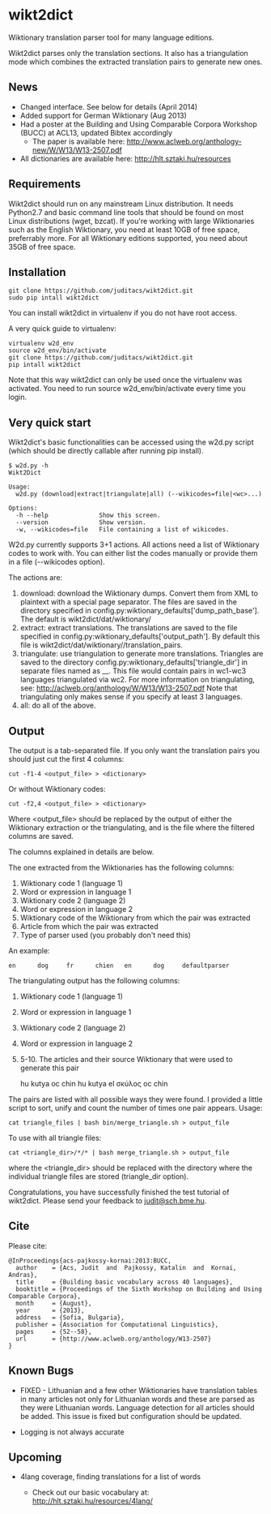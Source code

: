 # wikt2dict

Wiktionary translation parser tool for many language editions.

Wikt2dict parses only the translation sections.
It also has a triangulation mode which combines the extracted translation pairs to
generate new ones. 

## News

* Changed interface. See below for details (April 2014)
* Added support for German Wiktionary (Aug 2013)
* Had a poster at the Building and Using Comparable Corpora Workshop (BUCC) at ACL13, updated Bibtex accordingly
  * The paper is available here: http://www.aclweb.org/anthology-new/W/W13/W13-2507.pdf
* All dictionaries are available here: http://hlt.sztaki.hu/resources

## Requirements

Wikt2dict should run on any mainstream Linux distribution. It needs Python2.7 and basic command line
tools that should be found on most Linux distributions (wget, bzcat).
If you're working with large Wiktionaries such as the English Wiktionary, you need at least 10GB of
free space, preferrably more.
For all Wiktionary editions supported, you need about 35GB of free space.

## Installation

    git clone https://github.com/juditacs/wikt2dict.git
    sudo pip intall wikt2dict

You can install wikt2dict in virtualenv if you do not have root access.

A very quick guide to virtualenv:

    virtualenv w2d_env
    source w2d_env/bin/activate
    git clone https://github.com/juditacs/wikt2dict.git
    pip intall wikt2dict

Note that this way wikt2dict can only be used once the virtualenv was activated.
You need to run source w2d\_env/bin/activate every time you login.

## Very quick start

Wikt2dict's basic functionalities can be accessed using the w2d.py script (which should be directly callable after running pip install).

    $ w2d.py -h
    Wikt2Dict
    
    Usage:
      w2d.py (download|extract|triangulate|all) (--wikicodes=file|<wc>...)
    
    Options:
      -h --help              Show this screen.
      --version              Show version.
      -w, --wikicodes=file   File containing a list of wikicodes.

W2d.py currently supports 3+1 actions. All actions need a list of Wiktionary codes to work with.
You can either list the codes manually or provide them in a file (--wikicodes option).

The actions are:

1. download: download the Wiktionary dumps. Convert them from XML to plaintext with a special page separator.
The files are saved in the directory specified in config.py:wiktionary\_defaults['dump\_path\_base'].
The default is wikt2dict/dat/wiktionary/<language name>
1. extract: extract translations.
The translations are saved to the file specified in config.py:wiktionary\_defaults['output\_path'].
By default this file is wikt2dict/dat/wiktionary/<language name>/translation\_pairs.
1. triangulate: use triangulation to generate more translations.
Triangles are saved to the directory config.py:wiktionary\_defaults['triangle\_dir'] in separate files
named as <wc1>\_<wc2>\_<wc3>. This file would contain pairs in wc1-wc3 languages triangulated via wc2.
For more information on triangulating, see: http://aclweb.org/anthology/W/W13/W13-2507.pdf
Note that triangulating only makes sense if you specify at least 3 languages.
1. all: do all of the above.


## Output

The output is a tab-separated file. 
If you only want the translation pairs you should just cut the first 4 columns:
    
    cut -f1-4 <output_file> > <dictionary>

Or without Wiktionary codes:

    cut -f2,4 <output_file> > <dictionary>

Where <output\_file> should be replaced by the output of either the Wiktionary extraction
or the triangulating, and <dictionary> is the file where the filtered columns are saved.

The columns explained in details are below.

The one extracted from the Wiktionaries has the following columns:

1. Wiktionary code 1 (language 1)
2. Word or expression in language 1
3. Wiktionary code 2 (language 2)
4. Word or expression in language 2
5. Wiktionary code of the Wiktionary from which the pair was extracted
6. Article from which the pair was extracted
7. Type of parser used (you probably don't need this)

An example:

    en      dog     fr      chien   en      dog     defaultparser

The triangulating output has the following columns:

1. Wiktionary code 1 (language 1)
2. Word or expression in language 1
3. Wiktionary code 2 (language 2)
4. Word or expression in language 2
5. 5-10. The articles and their source Wiktionary that were used to generate this pair

    hu      kutya   oc      chin    hu      kutya   el      σκύλος  oc      chin

The pairs are listed with all possible ways they were found. I provided a little script to 
sort, unify and count the number of times one pair appears.
Usage:

    cat triangle_files | bash bin/merge_triangle.sh > output_file

To use with all triangle files:

    cat <triangle_dir>/*/* | bash merge_triangle.sh > output_file

where the <triangle\_dir> should be replaced with the directory where the individual triangle files are
stored (triangle\_dir option).

Congratulations, you have successfully finished the test tutorial of wikt2dict.
Please send your feedback to judit@sch.bme.hu.

## Cite

Please cite:

    @InProceedings{acs-pajkossy-kornai:2013:BUCC,  
      author    = {Acs, Judit  and  Pajkossy, Katalin  and  Kornai, Andras},  
      title     = {Building basic vocabulary across 40 languages},  
      booktitle = {Proceedings of the Sixth Workshop on Building and Using Comparable Corpora},  
      month     = {August},  
      year      = {2013},  
      address   = {Sofia, Bulgaria},  
      publisher = {Association for Computational Linguistics},  
      pages     = {52--58},  
      url       = {http://www.aclweb.org/anthology/W13-2507}  
    }  

## Known Bugs

* FIXED - Lithuanian and a few other Wiktionaries have translation tables in many articles
not only for Lithuanian words and these are parsed as they were Lithuanian words. 
Language detection for all articles should be added. This issue is fixed but configuration
should be updated.

* Logging is not always accurate

## Upcoming

* 4lang coverage, finding translations for a list of words

  * Check out our basic vocabulary at: http://hlt.sztaki.hu/resources/4lang/

<!---
You can create statistics of the coverage of 4lang and uroboros by calling:

    cat ../dat/lang/*/res/word_pairs | python fourlang_coverage.py ../res/4lang/coverage

This would take all translations extracted from the Wiktionaries and compute
the coverage of 4lang and uroboros based on each language of 4lang and all of them
combined as well.
The statistics are saved in ../res/4lang/ with the coverage prefix.
-->


